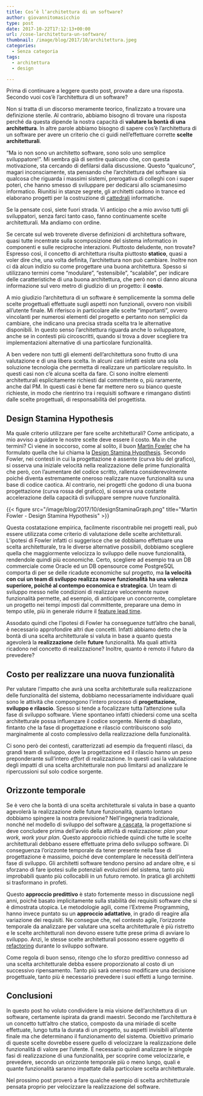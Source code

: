 ```yaml
---
title: Cos’è l’architettura di un software?
author: giovannitomasicchio
type: post
date: 2017-10-22T17:12:13+00:00
url: /cose-larchitettura-un-software/
thumbnail: /image/blog/2017/10/architettura.jpeg
categories:
  - Senza categoria
tags:
  - architettura
  - design

---
```

Prima di continuare a leggere questo post, provate a dare una risposta. Secondo vuoi cos&#8217;è l&#8217;architettura di un software?

Non si tratta di un discorso meramente teorico, finalizzato a trovare una definizione sterile. Al contrario, abbiamo bisogno di trovare una risposta perché da questa dipende la nostra capacità di **valutare la bontà di una architettura**. In altre parole abbiamo bisogno di sapere cos&#8217;è l&#8217;architettura di un software per avere un criterio che ci guidi nell&#8217;effettuare corrette **scelte architetturali**.

&#8220;Ma io non sono un architetto software, sono solo uno semplice sviluppatore!&#8221;. Mi sembra già di sentire qualcuno che, con questa motivazione, sta cercando di defilarsi dalla discussione. Questo &#8220;qualcuno&#8221;, magari inconsciamente, sta pensando che l&#8217;architettura del software sia qualcosa che riguarda i massimi sistemi, prerogativa di colleghi con i super poteri, che hanno smesso di sviluppare per dedicarsi allo sciamanesimo informatico. Riunitisi in stanze segrete, gli architetti cadono in trance ed elaborano progetti per la costruzione di [cattedrali][1] informatiche.

Se la pensate così, siete fuori strada. Vi anticipo che a mio avviso tutti gli sviluppatori, senza farci tanto caso, fanno continuamente scelte architetturali. Ma andiamo con ordine.

Se cercate sul web troverete diverse definizioni di architettura software, quasi tutte incentrate sulla scomposizione del sistema informatico in componenti e sulle reciproche interazioni. Piuttosto deludente, non trovate? Espresso così, il concetto di architettura risulta piuttosto **statico**, quasi a voler dire che, una volta definita, l&#8217;architettura non può cambiare. Inoltre non ci dà alcun indizio su come progettare una buona architettura. Spesso si utilizzano termini come &#8220;modulare&#8221;, &#8220;estensibile&#8221;, &#8220;scalabile&#8221;, per indicare delle caratteristiche di una buona architettura, che però non ci danno alcuna informazione sul vero metro di giudizio di un progetto: il **costo**.

A mio giudizio l&#8217;architettura di un software è semplicemente la somma delle scelte progettuali effettuate sugli aspetti non funzionali, ovvero non visibili all&#8217;utente finale. Mi riferisco in particolare alle scelte &#8220;importanti&#8221;, ovvero vincolanti per numerosi elementi del progetto e pertanto non semplici da cambiare, che indicano una precisa strada scelta tra le alternative disponibili. In questo senso l&#8217;architettura riguarda anche lo sviluppatore, anche se in contesti più circoscritti, quando si trova a dover scegliere tra implementazioni alternative di una particolare funzionalità.

A ben vedere non tutti gli elementi dell&#8217;architettura sono frutto di una valutazione e di una libera scelta. In alcuni casi infatti esiste una sola soluzione tecnologia che permetta di realizzare un particolare requisito. In questi casi non c&#8217;è alcuna scelta da fare. Ci sono inoltre elementi architetturali esplicitamente richiesti dal committente o, più raramente, anche dal PM. In questi casi è bene far mettere nero su bianco queste richieste, in modo che rientrino tra i requisiti software e rimangano distinti dalle scelte progettuali, di responsabilità del progettista.

## Design Stamina Hypothesis

Ma quale criterio utilizzare per fare scelte architetturali? Come anticipato, a mio avviso a guidare le nostre scelte deve essere il costo. Ma in che termini? Ci viene in soccorso, come al solito, il buon [Martin Fowler][2] che ha formulato quella che lui chiama la  [Design Stamina Hypothesis][3]. Secondo Fowler, nei contesti in cui la progettazione è assente (curva blu del grafico), si osserva una iniziale velocità nella realizzazione delle prime funzionalità che però, con l&#8217;aumentare del codice scritto, rallenta considerevolmente poiché diventa estremamente oneroso realizzare nuove funzionalità su una base di codice caotica. Al contrario, nei progetti che godono di una buona progettazione (curva rossa del grafico),  si osserva una costante accelerazione della capacità di sviluppare sempre nuove funzionalità.

{{< figure src="/image/blog/2017/10/designStaminaGraph.png" title="Martin Fowler - Design Stamina Hypothesis" >}}

Questa costatazione empirica, facilmente riscontrabile nei progetti reali, può essere utilizzata come criterio di valutazione delle scelte architetturali. L&#8217;ipotesi di Fowler infatti ci suggerisce che se dobbiamo effettuare una scelta architetturale, tra le diverse alternative possibili, dobbiamo scegliere quella che maggiormente velocizza lo sviluppo delle nuove funzionalità, rendendole quindi più economiche. Certo, scegliere ad esempio tra un DB commerciale come Oracle ed un DB opensource come PostgreSQL comporta di per se delle ricadute economiche sul progetto, ma **la velocità con cui un team di sviluppo realizza nuove funzionalità ha una valenza superiore, poiché al contempo economica e strategica**. Un team di sviluppo messo nelle condizioni di realizzare velocemente nuove funzionalità permette, ad esempio, di anticipare un concorrente, completare un progetto nei tempi imposti dal committente, preparare una demo in tempo utile, più in generale ridurre il [feature lead time][4].

Assodato quindi che l&#8217;ipotesi di Fowler ha conseguenze tutt&#8217;altro che banali, è necessario approfondire altri due concetti. Infatti abbiamo detto che la bontà di una scelta architetturale si valuta in base a quanto questa agevolerà la **realizzazione** delle **future** funzionalità. Ma quali attività ricadono nel concetto di realizzazione? Inoltre, quanto è remoto il futuro da prevedere?

## Costo per realizzare una nuova funzionalità

Per valutare l&#8217;impatto che avrà una scelta architetturale sulla realizzazione delle funzionalità del sistema, dobbiamo necessariamente individuare quali sono le attività che compongono l&#8217;intero processo di **progettazione, sviluppo e rilascio**. Spesso si tende a focalizzare tutta l&#8217;attenzione sulla fase di sviluppo software. Viene spontaneo infatti chiedersi come una scelta architetturale possa influenzare il codice sorgente. Niente di sbagliato, fintanto che la fase di progettazione e rilascio contribuiscono solo marginalmente al costo complessivo della realizzazione della funzionalità.

Ci sono però dei contesti, caratterizzati ad esempio da frequenti rilasci, da grandi team di sviluppo, dove la progettazione ed il rilascio hanno un peso preponderante sull&#8217;intero _effort_ di realizzazione. In questi casi la valutazione degli impatti di una scelta architetturale non può limitarsi ad analizzare le ripercussioni sul solo codice sorgente.

## Orizzonte temporale

Se è vero che la bontà di una scelta architetturale si valuta in base a quanto agevolerà la realizzazione delle future funzionalità, quanto lontano dobbiamo spingere la nostra previsione? Nell&#8217;ingegneria tradizionale, nonché nel modello di sviluppo del software [a cascata][5], la progettazione si deve concludere prima dell&#8217;avvio della attività di realizzazione: _plan your work, work your plan_. Questo approccio richiede quindi che tutte le scelte architetturali debbano essere effettuate prima dello sviluppo software. Di conseguenza l&#8217;orizzonte temporale da tener presente nella fase di progettazione è massimo, poiché deve contemplare le necessità dell&#8217;intera fase di sviluppo. Gli architetti software tendono persino ad andare oltre, e si sforzano di fare ipotesi sulle potenziali evoluzioni del sistema, tanto più improbabili quanto più collocabili in un futuro remoto. In pratica gli architetti si trasformano in profeti.

Questo **approccio predittivo** è stato fortemente messo in discussione negli anni, poiché basato implicitamente sulla stabilità dei requisiti software che si è dimostrata utopica. Le metodologie agili, come l&#8217;Extreme Programming, hanno invece puntato su un **approccio adattativo**, in grado di reagire alla variazione dei requisiti. Ne consegue che, nel contesto agile, l&#8217;orizzonte temporale da analizzare per valutare una scelta architetturale è più ristretto e le scelte architetturali non devono essere tutte prese prima di avviare lo sviluppo. Anzi, le stesse scelte architetturali possono essere oggetto di [refactoring][6] durante lo sviluppo software.

Come regola di buon senso, ritengo che lo sforzo predittivo connesso ad una scelta architetturale debba essere proporzionato al costo di un successivo ripensamento. Tanto più sarà oneroso modificare una decisione progettuale, tanto più è necessario prevedere i suoi effetti a lungo termine.

## Conclusioni

In questo post ho voluto condividere la mia visione dell&#8217;architettura di un software, certamente ispirata da grandi maestri. Secondo me l&#8217;architettura è un concetto tutt&#8217;altro che statico, composto da una miriade di scelte effettuate, lungo tutta la durata di un progetto, su aspetti invisibili all&#8217;utente finale ma che determinano il funzionamento del sistema. Obiettivo primario di queste scelte dovrebbe essere quello di velocizzare la realizzazione delle funzionalità di valore per l&#8217;utente. È necessario quindi analizzare le singole fasi di realizzazione di una funzionalità, per scoprire come velocizzarle, e prevedere, secondo un orizzonte temporale più o meno lungo, quali e quante funzionalità saranno impattate dalla particolare scelta architetturale.

Nel prossimo post proverò a fare qualche esempio di scelta architetturale pensata proprio per velocizzare la realizzazione del software.

 [1]: https://it.wikipedia.org/wiki/La_cattedrale_e_il_bazaar
 [2]: https://martinfowler.com/
 [3]: https://martinfowler.com/bliki/DesignStaminaHypothesis.html
 [4]: https://www.agilealliance.org/glossary/lead-time/
 [5]: https://it.wikipedia.org/wiki/Modello_a_cascata
 [6]: https://it.wikipedia.org/wiki/Refactoring